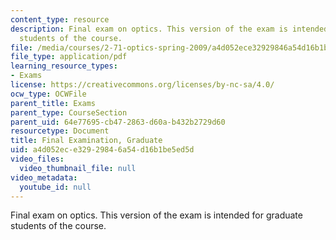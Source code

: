 ```yaml
---
content_type: resource
description: Final exam on optics. This version of the exam is intended for graduate
  students of the course.
file: /media/courses/2-71-optics-spring-2009/a4d052ece32929846a54d16b1be5ed5d_MIT2_71S09_gfinal.pdf
file_type: application/pdf
learning_resource_types:
- Exams
license: https://creativecommons.org/licenses/by-nc-sa/4.0/
ocw_type: OCWFile
parent_title: Exams
parent_type: CourseSection
parent_uid: 64e77695-cb47-2863-d60a-b432b2729d60
resourcetype: Document
title: Final Examination, Graduate
uid: a4d052ec-e329-2984-6a54-d16b1be5ed5d
video_files:
  video_thumbnail_file: null
video_metadata:
  youtube_id: null
---
```

Final exam on optics. This version of the exam is intended for graduate students of the course.